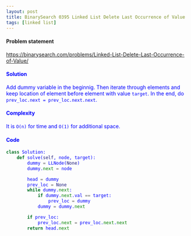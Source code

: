 ```yaml
---
layout: post
title: BinarySearch 0395 Linked List Delete Last Occurrence of Value
tags: [linked list]
---
```


#### Problem statement

<a href="https://binarysearch.com/problems/Linked-List-Delete-Last-Occurrence-of-Value/"> <font color = blue>https://binarysearch.com/problems/Linked-List-Delete-Last-Occurrence-of-Value/

#### Solution
Add dummy variable in the beginnig. Then iterate through elements and keep location of element before element with value `target`. In the end, do `prev_loc.next = prev_loc.next.next`.

#### Complexity
It is `O(n)` for time and `O(1)` for additional space.

#### Code
```python
class Solution:
    def solve(self, node, target):
        dummy = LLNode(None)
        dummy.next = node

        head = dummy
        prev_loc = None
        while dummy.next:
            if dummy.next.val == target:
                prev_loc = dummy
            dummy = dummy.next

        if prev_loc:
            prev_loc.next = prev_loc.next.next
        return head.next
```
